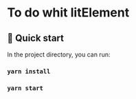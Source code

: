 # To do whit litElement

## 🚀 Quick start

In the project directory, you can run:

### `yarn install`

### `yarn start`
